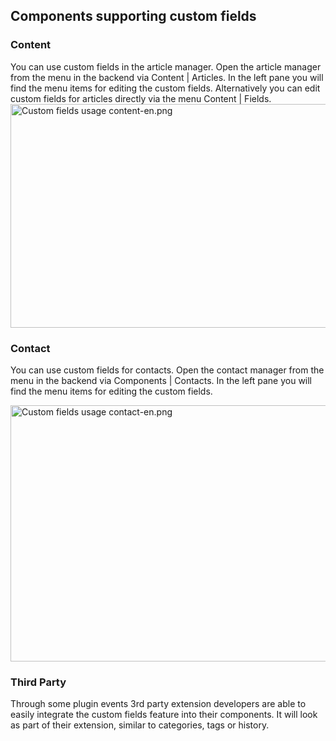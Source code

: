 <!-- Filename: J3.x:Adding_custom_fields/What_components_are_supporting_custom_fields / Display title: Adding custom fields/What components are supporting custom fields -->

## Components supporting custom fields

### Content

You can use custom fields in the article manager. Open the article
manager from the menu in the backend via Content \| Articles. In the
left pane you will find the menu items for editing the custom fields.
Alternatively you can edit custom fields for articles directly via the
menu Content \| Fields. <img
src="https://docs.joomla.org/images/thumb/b/b4/Custom_fields_usage_content-en.png/700px-Custom_fields_usage_content-en.png"
decoding="async"
srcset="https://docs.joomla.org/images/thumb/b/b4/Custom_fields_usage_content-en.png/1050px-Custom_fields_usage_content-en.png 1.5x, https://docs.joomla.org/images/b/b4/Custom_fields_usage_content-en.png 2x"
data-file-width="1291" data-file-height="661" width="700" height="358"
alt="Custom fields usage content-en.png" />

### Contact

You can use custom fields for contacts. Open the contact manager from
the menu in the backend via Components \| Contacts. In the left pane you
will find the menu items for editing the custom fields.  

<img
src="https://docs.joomla.org/images/thumb/9/97/Custom_fields_usage_contact-en.png/800px-Custom_fields_usage_contact-en.png"
decoding="async"
srcset="https://docs.joomla.org/images/thumb/9/97/Custom_fields_usage_contact-en.png/1200px-Custom_fields_usage_contact-en.png 1.5x, https://docs.joomla.org/images/9/97/Custom_fields_usage_contact-en.png 2x"
data-file-width="1291" data-file-height="661" width="800" height="410"
alt="Custom fields usage contact-en.png" />

### Third Party

Through some plugin events 3rd party extension developers are able to
easily integrate the custom fields feature into their components. It
will look as part of their extension, similar to categories, tags or
history.
